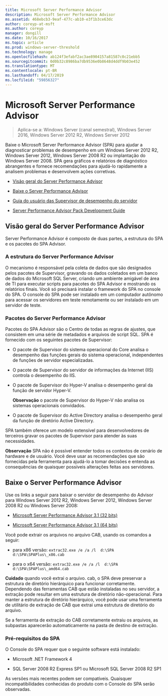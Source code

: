 ```yaml
---
title: Microsoft Server Performance Advisor
description: Microsoft Server Performance Advisor
ms.assetid: 468ebcb3-9eaf-477c-ab10-e3f1b3ce63dc
author: coreyp-at-msft
ms.author: coreyp
manager: dongill
ms.date: 10/16/2017
ms.topic: article
ms.prod: windows-server-threshold
ms.technology: manage
ms.openlocfilehash: ab124f3efabf2ac3ae8904157a81587c0c21ebb5
ms.sourcegitcommit: 0d0b32c8986ba7db9536e0b8648d4ddf9b03e452
ms.translationtype: MT
ms.contentlocale: pt-BR
ms.lasthandoff: 04/17/2019
ms.locfileid: "59856327"
---
```

# <a name="microsoft-server-performance-advisor"></a>Microsoft Server Performance Advisor

>Aplica-se a: Windows Server (canal semestral), Windows Server 2016, Windows Server 2012 R2, Windows Server 2012

Baixe o Microsoft Server Performance Advisor (SPA) para ajudar a diagnosticar problemas de desempenho em um Windows Server 2012 R2, Windows Server 2012, Windows Server 2008 R2 ou implantação do Windows Server 2008. SPA gera gráficos e relatórios de diagnóstico abrangentes e fornece recomendações para ajudá-lo rapidamente a analisem problemas e desenvolvem ações corretivas.

-   [Visão geral do Server Performance Advisor](#bkmk-aboutspa)

-   [Baixe o Server Performance Advisor](#bkmk-downloadspa)

-   [Guia do usuário das Supervisor de desempenho do servidor](server-performance-advisor-users-guide.md)

-   [Server Performance Advisor Pack Development Guide](server-performance-advisor-pack-development-guide.md)

## <a href="" id="bkmk-aboutspa"></a>Visão geral do Server Performance Advisor

Server Performance Advisor é composto de duas partes, a estrutura do SPA e os pacotes do SPA Advisor.

### <a name="the-server-performance-advisor-framework"></a>A estrutura do Server Performance Advisor

O mecanismo é responsável pela coleta de dados que são designados pelos pacotes de Supervisor, gravando os dados coletados em um banco de dados do Microsoft SQL Server, criando um ambiente amigável de área de TI para executar scripts para pacotes do SPA Advisor e mostrando os relatórios finais. Você só precisará instalar o framework do SPA no console do SPA. O console do SPA pode ser instalado em um computador autônomo para acessar os servidores em teste remotamente ou ser instalado em um servidor de teste.

### <a name="server-performance-advisor-packs"></a>Pacotes do Server Performance Advisor

Pacotes do SPA Advisor são o Centro de todas as regras de ajustes, que consistem em uma série de metadados e arquivos de script SQL. SPA é fornecido com os seguintes pacotes de Supervisor:

-   O pacote de Supervisor do sistema operacional do Core analisa o desempenho das funções gerais do sistema operacional, independentes de funções de servidor especializadas.

-   O pacote de Supervisor do servidor de informações da Internet (IIS) controla o desempenho do IIS.

-   O pacote de Supervisor do Hyper-V analisa o desempenho geral da função de servidor Hyper-V.

    **Observação** o pacote de Supervisor do Hyper-V não analisa os sistemas operacionais convidados.

     

-   O pacote de Supervisor do Active Directory analisa o desempenho geral da função de diretório Active Directory.

SPA também oferece um modelo extensível para desenvolvedores de terceiros gravar os pacotes de Supervisor para atender às suas necessidades.

**Observação** SPA não é possível entender todos os contextos de cenário de hardware e de usuário. Você deve usar as recomendações que são fornecidas pela ferramenta para ajudá-lo a tomar decisões e entenda as consequências de quaisquer possíveis alterações feitas aos servidores.

 

## <a href="" id="bkmk-downloadspa"></a>Baixe o Server Performance Advisor


Use os links a seguir para baixar o servidor de desempenho do Advisor para Windows Server 2012 R2, Windows Server 2012, Windows Server 2008 R2 ou Windows Server 2008:

-   [Microsoft Server Performance Advisor 3.1 (32 bits)](https://go.microsoft.com/fwlink/p/?linkid=327751)

-   [Microsoft Server Performance Advisor 3.1 (64 bits)](https://go.microsoft.com/fwlink/p/?linkid=327752)

Você pode extrair os arquivos no arquivo CAB, usando os comandos a seguir:

-   para x86 versão: `extrac32.exe /e /a /l  d:\SPA   d:\SPA\SPAPlus\_x86.cab`

-   para o x64 versão: `extrac32.exe /e /a /l  d:\SPA   d:\SPA\SPAPlus\_amd64.cab`

**Cuidado** quando você extrai o arquivo. cab, o SPA deve preservar a estrutura de diretório hierárquico para funcionar corretamente. Dependendo das ferramentas CAB que estão instaladas no seu servidor, a extração pode resultar em uma estrutura de diretório não-operacional. Para manter a estrutura de diretório hierárquico, você pode usar uma ferramenta de utilitário de extração de CAB que extrai uma estrutura de diretório do arquivo.

Se a ferramenta de extração do CAB corretamente extraiu os arquivos, as subpastas aparecerão automaticamente na pasta de destino de extração.

### <a name="spa-prerequisites"></a>Pré-requisitos do SPA

O Console do SPA requer que o seguinte software está instalado:

-   Microsoft .NET Framework 4

-   SQL Server 2008 R2 Express SP1 ou Microsoft SQL Server 2008 R2 SP1

As versões mais recentes podem ser compatíveis. Quaisquer incompatibilidades conhecidas do produto com o Console do SPA serão observadas.
